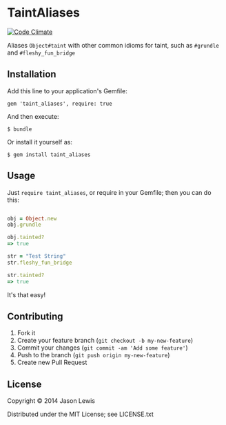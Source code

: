 # TaintAliases

[![Code Climate](https://codeclimate.com/github/ruby-jokes/taint_aliases.png)](https://codeclimate.com/github/ruby-jokes/taint_aliases)

Aliases `Object#taint` with other common idioms for taint, such as `#grundle` and `#fleshy_fun_bridge`

## Installation

Add this line to your application's Gemfile:

    gem 'taint_aliases', require: true

And then execute:

    $ bundle

Or install it yourself as:

    $ gem install taint_aliases

## Usage

Just `require taint_aliases`, or require in your Gemfile; then you can do this:

```ruby

obj = Object.new
obj.grundle

obj.tainted?
=> true

str = "Test String"
str.fleshy_fun_bridge

str.tainted?
=> true
```
It's that easy!

## Contributing

1. Fork it
2. Create your feature branch (`git checkout -b my-new-feature`)
3. Commit your changes (`git commit -am 'Add some feature'`)
4. Push to the branch (`git push origin my-new-feature`)
5. Create new Pull Request

## License

Copyright &copy; 2014 Jason Lewis

Distributed under the MIT License; see LICENSE.txt